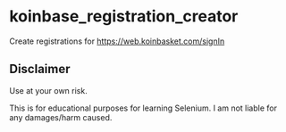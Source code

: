 # koinbase_registration_creator

Create registrations for https://web.koinbasket.com/signIn

## Disclaimer

Use at your own risk.

This is for educational purposes for learning Selenium. I am not liable for any damages/harm caused.
